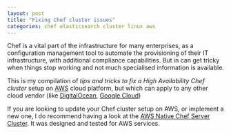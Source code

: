 ```yaml
---
layout: post
title: "Fixing Chef cluster issues"
categories: chef elasticsearch cluster linux aws
---
```


Chef is a vital part of the infrastructure for many enterprises, as a configuration management tool to automate
the provisioning of their IT infrastructure, with additional compliance capabilities. But in can get tricky when
things stop working and not much specialised information is available.

This is my compilation of *tips and tricks to fix a High Availability Chef cluster* setup on [AWS](https://aws.amazon.com/)
cloud platform, but which can apply to any other cloud vendor (like [DigitalOcean](https://m.do.co/c/b3ef1a9e67b9), [Google Cloud](https://cloud.google.com/))

If you are looking to update your Chef cluster setup on AWS, or implement a new one, I do recommend having a look
at the [AWS Native Chef Server Cluster](https://github.com/chef-customers/aws_native_chef_server).
It was designed and tested for AWS services.

<script src="https://gist.github.com/w0rldart/9747c7ba4b8e8787f285dade4136f91c.js"></script>
